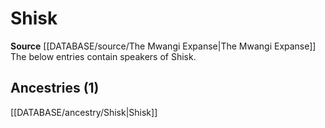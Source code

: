 ﻿---
id: '84'
name: Shisk
rarity: Rare
source: '[[DATABASE/source/The Mwangi Expanse|The Mwangi Expanse]]'
trait:
- '[[DATABASE/trait/Rare|Rare]]'
type: Language

---
# Shisk

**Source** [[DATABASE/source/The Mwangi Expanse|The Mwangi Expanse]] 
The below entries contain speakers of Shisk.

## Ancestries (1)

[[DATABASE/ancestry/Shisk|Shisk]]
